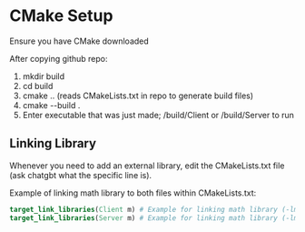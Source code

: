 # CMake Setup

Ensure you have CMake downloaded

After copying github repo:
1. mkdir build
2. cd build
3. cmake .. (reads CMakeLists.txt in repo to generate build files)
4. cmake --build .
5. Enter executable that was just made; /build/Client or /build/Server to run

## Linking Library
Whenever you need to add an external library, edit the CMakeLists.txt file (ask chatgbt what the specific line is). 

Example of linking math library to both files within CMakeLists.txt:
``` cmake
target_link_libraries(Client m) # Example for linking math library (-lm)
target_link_libraries(Server m) # Example for linking math library (-lm)
```
